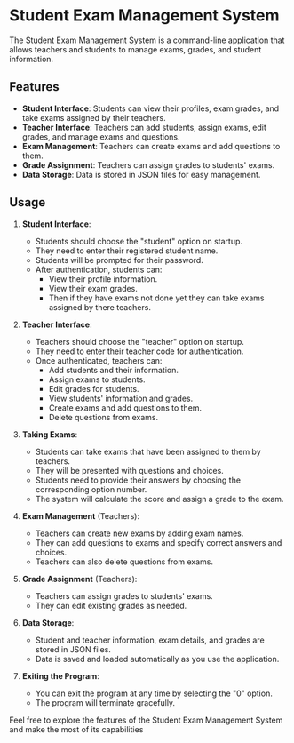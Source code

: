 # Student Exam Management System

The Student Exam Management System is a command-line application that allows teachers and students to manage exams, grades, and student information.

## Features

- **Student Interface**: Students can view their profiles, exam grades, and take exams assigned by their teachers.
- **Teacher Interface**: Teachers can add students, assign exams, edit grades, and manage exams and questions.
- **Exam Management**: Teachers can create exams and add questions to them.
- **Grade Assignment**: Teachers can assign grades to students' exams.
- **Data Storage**: Data is stored in JSON files for easy management.

## Usage

1. **Student Interface**:

   - Students should choose the "student" option on startup.
   - They need to enter their registered student name.
   - Students will be prompted for their password.
   - After authentication, students can:
     - View their profile information.
     - View their exam grades.
     - Then if they have exams not done yet they can take exams assigned by there teachers.

2. **Teacher Interface**:

   - Teachers should choose the "teacher" option on startup.
   - They need to enter their teacher code for authentication.
   - Once authenticated, teachers can:
     - Add students and their information.
     - Assign exams to students.
     - Edit grades for students.
     - View students' information and grades.
     - Create exams and add questions to them.
     - Delete questions from exams.

3. **Taking Exams**:

   - Students can take exams that have been assigned to them by teachers.
   - They will be presented with questions and choices.
   - Students need to provide their answers by choosing the corresponding option number.
   - The system will calculate the score and assign a grade to the exam.

4. **Exam Management** (Teachers):

   - Teachers can create new exams by adding exam names.
   - They can add questions to exams and specify correct answers and choices.
   - Teachers can also delete questions from exams.

5. **Grade Assignment** (Teachers):

   - Teachers can assign grades to students' exams.
   - They can edit existing grades as needed.

6. **Data Storage**:

   - Student and teacher information, exam details, and grades are stored in JSON files.
   - Data is saved and loaded automatically as you use the application.

7. **Exiting the Program**:
   - You can exit the program at any time by selecting the "0" option.
   - The program will terminate gracefully.

Feel free to explore the features of the Student Exam Management System and make the most of its capabilities

<!-- # PROJECT-1

## Based on what you’ve learned until now , create a project of your choosing (impress us with your imagination) . This project must at least satisfy the following minimum requirements :

- Must be interactive on CLI.
- Use lists or dictionaries or tuples.
- Use loops.
- Use functions that return an output .
- Use a Lambda function.
- Use at least 1 Class.
- Use some form of Error Handling .
- Organize Your Code into modules & (or packages)

## Example Project :  An online Grocery Store :

#### Overview : An online store that sells fruits to customers. This online store has 2 main users. The customer and the manager of the store . Each one of them should be able to do the following tasks for the store to function properly .

#### As a customer I should be able to do the following :
- Browse  Products .
- View the product info (summary, specs, price, quantity , etc.)
- Search for Products.
- Get recommendations for my next purchase based on my purchase history.
- Add Products to the shopping cart .
- Remove a product from the shopping cart.
- List the products in my shopping cart.
- Continue to checkout .
- Fill in my address for delivery.
- Get receipt of my purchases.
- Check delivery status .



#### Usage :
 Explain to the user how to use your project .
 for example:
 - type in search product_name to search for a product.
 - type in list_products to show all the products in the grocery.
 - type in show product_name to get information about this product.
 - type in buy product_name to buy the product .
 - and so on...


### For your project. Edit this README.md file to include your own project name,  overview, user stories, and usage.  -->
